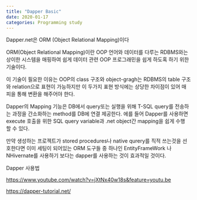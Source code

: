 ```yaml
---
title: "Dapper Basic"
date: 2020-01-17 
categories: Programming study 
---
```


Dapper.net은 ORM (Object Relational Mapping)이다

ORM(Object Relational Mapping)이란 OOP 언어와 데이터를 다루는 RDBMS와는 상이한 시스템을 매핑하여 쉽게 데이터 관련 OOP 프로그래민을 쉽게 하도혹 하기 위한 기술이다.

이 기술이 필요한 이유는 OOP의 class 구조와 object-gragh는 RDBMS의 table 구조와 relation으로 표현이 가능하지만 이 두가지 표현 방식에는 상당한 차이점이 있어 매피을 통해 변환을 해주어야 한다. 

Dapper의 Mapping 기능은 DB에서 query또는 실행을 위해 T-SQL query를 전송하는 과정을 간소화하는 method를 DB에 연결 제공한다. 
에를 들어 Dapper를 사용하면 execute 호출을 위한 SQL query variable과 .net object간 mapping을 쉽게 수행 할 수 있다. 

만약 생성하는 프로젝트가 stored procedures나 native qurery를 직적 쓰는것을 선호한다면 이미 세팅이 되어있는 ORM 도구들 중 하나인 EntityFrameWork 나 NHivernate를 사용하기 보다는 dapper를 사용하는 것이 효과적일 것이다. 

Dapper 사용법

https://www.youtube.com/watch?v=jXtNx40w18s&feature=youtu.be

https://dapper-tutorial.net/
